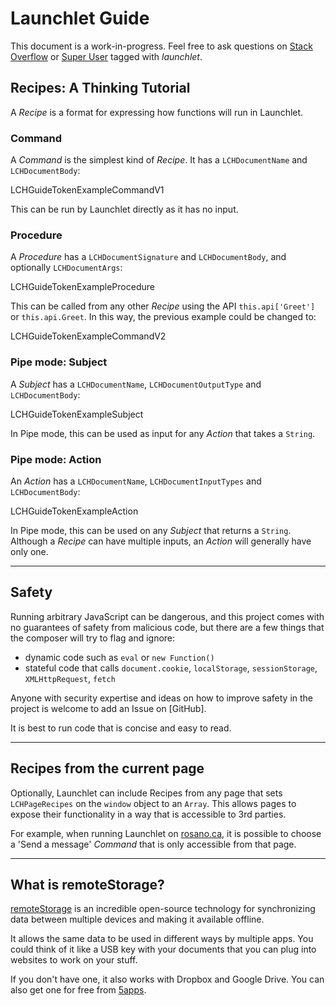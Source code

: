 # Launchlet Guide

<div class="LCHGuideNotice">

This document is a work-in-progress. Feel free to ask questions on [Stack Overflow](https://stackoverflow.com) or [Super User](https://superuser.com/) tagged with *launchlet*.

</div>

## Recipes: A Thinking Tutorial

A *Recipe* is a format for expressing how functions will run in Launchlet.

### Command

A *Command* is the simplest kind of *Recipe*. It has a `LCHDocumentName` and `LCHDocumentBody`:

LCHGuideTokenExampleCommandV1

This can be run by Launchlet directly as it has no input.

### Procedure

A *Procedure* has a `LCHDocumentSignature` and `LCHDocumentBody`, and optionally `LCHDocumentArgs`:

LCHGuideTokenExampleProcedure

This can be called from any other *Recipe* using the API `this.api['Greet']` or `this.api.Greet`. In this way, the previous example could be changed to:

LCHGuideTokenExampleCommandV2

### Pipe mode: Subject

A *Subject* has a `LCHDocumentName`, `LCHDocumentOutputType` and `LCHDocumentBody`:

LCHGuideTokenExampleSubject

In Pipe mode, this can be used as input for any *Action* that takes a `String`.

### Pipe mode: Action

An *Action* has a `LCHDocumentName`, `LCHDocumentInputTypes` and `LCHDocumentBody`:

LCHGuideTokenExampleAction

In Pipe mode, this can be used on any *Subject* that returns a `String`. Although a *Recipe* can have multiple inputs, an *Action* will generally have only one.

* * *

## Safety

Running arbitrary JavaScript can be dangerous, and this project comes with no guarantees of safety from malicious code, but there are a few things that the composer will try to flag and ignore:
- dynamic code such as `eval` or `new Function()`
- stateful code that calls `document.cookie`, `localStorage`, `sessionStorage`, `XMLHttpRequest`, `fetch`

Anyone with security expertise and ideas on how to improve safety in the project is welcome to add an Issue on [GitHub].

It is best to run code that is concise and easy to read.

* * *

## Recipes from the current page

Optionally, Launchlet can include Recipes from any page that sets `LCHPageRecipes` on the `window` object to an `Array`. This allows pages to expose their functionality in a way that is accessible to 3rd parties.

For example, when running Launchlet on <a href="https://rosano.ca" target="_blank">rosano.ca</a>, it is possible to choose a 'Send a message' *Command* that is only accessible from that page.

* * *

## What is remoteStorage?

[remoteStorage](https://remotestorage.io) is an incredible open-source technology for synchronizing data between multiple devices and making it available offline.

It allows the same data to be used in different ways by multiple apps. You could think of it like a USB key with your documents that you can plug into websites to work on your stuff.

If you don't have one, it also works with Dropbox and Google Drive. You can also get one for free from [5apps](https://5apps.com/storage/).
